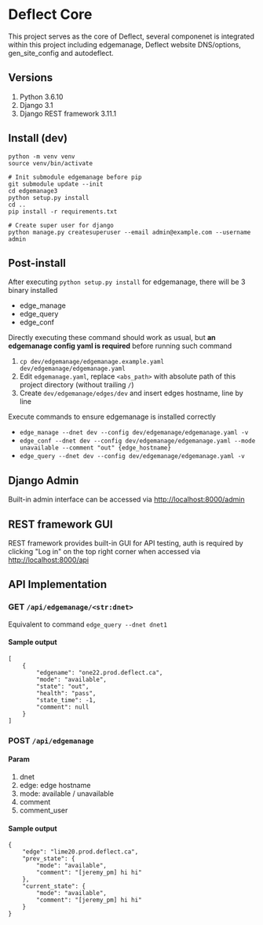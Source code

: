 # Deflect Core

This project serves as the core of Deflect, several componenet is integrated within this project including edgemanage, Deflect website DNS/options, gen_site_config and autodeflect.

## Versions

1. Python 3.6.10
2. Django 3.1
3. Django REST framework 3.11.1

## Install (dev)

```
python -m venv venv
source venv/bin/activate

# Init submodule edgemanage before pip
git submodule update --init
cd edgemanage3
python setup.py install
cd ..
pip install -r requirements.txt

# Create super user for django
python manage.py createsuperuser --email admin@example.com --username admin
```

## Post-install

After executing `python setup.py install` for edgemanage, there will be 3 binary installed

- edge_manage
- edge_query
- edge_conf

Directly executing these command should work as usual, but **an edgemanage config yaml is required** before running such command

1. `cp dev/edgemanage/edgemanage.example.yaml dev/edgemanage/edgemanage.yaml`
2. Edit `edgemanage.yaml`, replace `<abs_path>` with absolute path of this project directory (without trailing `/`)
3. Create `dev/edgemanage/edges/dev` and insert edges hostname, line by line

Execute commands to ensure edgemanage is installed correctly

- `edge_manage --dnet dev --config dev/edgemanage/edgemanage.yaml -v`
- `edge_conf --dnet dev --config dev/edgemanage/edgemanage.yaml --mode unavailable --comment "out" {edge_hostname}`
- `edge_query --dnet dev --config dev/edgemanage/edgemanage.yaml -v`

## Django Admin

Built-in admin interface can be accessed via [http://localhost:8000/admin](http://localhost:8000/admin)

## REST framework GUI

REST framework provides built-in GUI for API testing, auth is required by clicking "Log in" on the top right corner when accessed via [http://localhost:8000/api](http://localhost:8000/api)

## API Implementation

### GET `/api/edgemanage/<str:dnet>`

Equivalent to command `edge_query --dnet dnet1`

#### Sample output

```
[
    {
        "edgename": "one22.prod.deflect.ca",
        "mode": "available",
        "state": "out",
        "health": "pass",
        "state_time": -1,
        "comment": null
    }
]
```

### POST `/api/edgemanage`

#### Param

1. dnet
2. edge: edge hostname
3. mode: available / unavailable
4. comment
5. comment_user

#### Sample output

```
{
    "edge": "lime20.prod.deflect.ca",
    "prev_state": {
        "mode": "available",
        "comment": "[jeremy_pm] hi hi"
    },
    "current_state": {
        "mode": "available",
        "comment": "[jeremy_pm] hi hi"
    }
}
```
